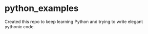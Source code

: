 # python_examples
Created this repo to keep learning Python and trying to write elegant pythonic code. 

  
